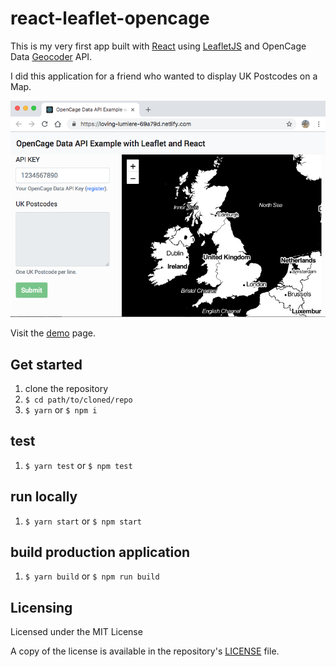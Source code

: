 # react-leaflet-opencage

This is my very first app built with [React](https://reactjs.org/) using [LeafletJS](https://leafletjs.com/) and OpenCage Data [Geocoder](https://opencagedata.com/) API.

I did this application for a friend who wanted to display UK Postcodes on a Map.

![snapshot](./resources/snapshot.png)

Visit the [demo](https://loving-lumiere-69a79d.netlify.com/) page.

## Get started

1. clone the repository
1. `$ cd path/to/cloned/repo`
1. `$ yarn` or `$ npm i`

## test

1. `$ yarn test` or `$ npm test`

## run locally

1. `$ yarn start` or `$ npm start`

## build production application

1. `$ yarn build` or `$ npm run build`

## Licensing
Licensed under the MIT License

A copy of the license is available in the repository's [LICENSE](LICENSE.md) file.
